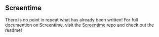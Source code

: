 ## Screentime

There is no point in repeat what has already been written! For full documention on Screentime, visit the <a href="https://github.com/sprugman/screentime" target="_blank">Screentime</a> repo and check out the readme!